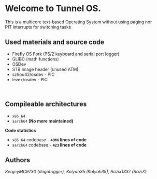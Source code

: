 # Welcome to Tunnel OS.
This is a multicore text-based Operating System without using paging nor PIT interrupts for switching tasks
<br>

**Used materials and source code**
-
- Firefly OS Fork (PS/2 keyboard and serial port logger)
- GLIBC (math functions)
- OSDev
- STB Image header (unused ATM)
- szhou42/osdev - PIC
- levex/osdev - PIC
<br>

**Compileable architectures**
-
- `x86_64`
- `aarch64` **(No more maintained)**

**Code statistics**
- `x86_64` codebase - **`4986` lines of code**
- `aarch64` codebase - **`423` lines of code**

**Authors**<br>
-
*SergeyMC9730 (dogotrigger), Kolyah35 (Kolyah35), Sazix1337 (SaziX)*
